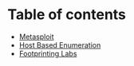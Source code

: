 # Table of contents

* [Metasploit](README.md)
* [Host Based Enumeration](host-based-enumeration.md)
* [Footprinting Labs](footprinting-labs.md)
